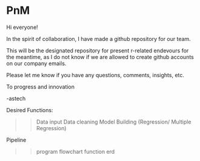 # PnM

Hi everyone!

In the spirit of collaboration, I have made a github repository for our team.

This will be the designated repository for present r-related endevours for the meantime, as I do not know if we are allowed to create
github accounts on our company emails.

Please let me know if you have any questions, comments, insights, etc.

To progress and innovation

-astech

Desired Functions:
>> Data input
>> Data cleaning
>> Model Building (Regression/ Multiple Regression)

Pipeline
>>program flowchart
>>function erd
